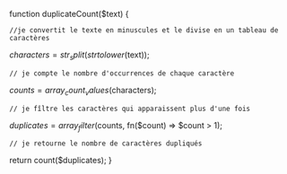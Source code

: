 function duplicateCount($text) {
   
    //je convertit le texte en minuscules et le divise en un tableau de caractères
  
$characters = str_split(strtolower($text));

    // je compte le nombre d'occurrences de chaque caractère
   
$counts = array_count_values($characters);

    // je fîltre les caractères qui apparaissent plus d'une fois
    
$duplicates = array_filter($counts, fn($count) => $count > 1);

    // je retourne le nombre de caractères dupliqués
   
return count($duplicates);
}
